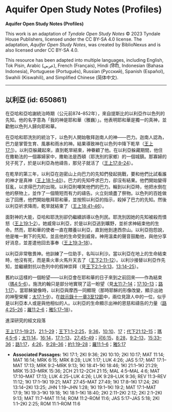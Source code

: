 # Aquifer Open Study Notes (Profiles)

**Aquifer Open Study Notes (Profiles)**

This work is an adaptation of *Tyndale Open Study Notes* © 2023 Tyndale House Publishers, licensed under the CC BY\-SA 4\.0 license. The adaptation, *Aquifer Open Study Notes*, was created by BiblioNexus and is also licensed under CC BY\-SA 4\.0\.

This resource has been adapted into multiple languages, including English, Tok Pisin, Arabic (عربي), French (Français), Hindi (हिंदी), Indonesian (Bahasa Indonesia), Portuguese (Português), Russian (Русский), Spanish (Español), Swahili (Kiswahili), and Simplified Chinese (简体中文).



--------------------------------

## 以利亞 (id: 650861)

在亞哈和亞哈謝統治時期（公元前874–852年），來自提斯比的以利亞作以色列的先知。他的名字意為「我的神是耶和華（雅巍）」。他表明耶和華是獨一的真神，並勸勉以色列人歸向耶和華。

在亞哈和耶洗別的統治下，以色列人開始敬拜迦南人的神——巴力。迦南人認為，巴力是掌管生育、風暴和雨水的神。結果導致神在以色列中降下乾旱（[王上17:1](https://ref.ly/1Kgs17:1)）。以利亞躲藏起來，直到乾旱結束，神眷顧了他。在以利亞躲藏期間，他住在撒勒法的一個寡婦家中，撒勒法是西頓（耶洗別的家鄉）的一個城鎮。那寡婦的兒子死了，於是以利亞為他禱告，那兒子就活了（[王上17:8–24](https://ref.ly/1Kgs17:8-1Kgs17:24)）。

在乾旱的第三年，以利亞在迦密山上向巴力的先知們發起挑戰，要和他們比試看誰的神才是真神（[王上18:1–40](https://ref.ly/1Kgs18:1-1Kgs18:40)）。巴力的先知呼求巴力，卻沒有結果。他們開始變得狂亂，以求得巴力的出現。以利亞則嘲笑他們的巴力。輪到以利亞時，他把水倒在他的祭物上，並作了一個簡短而有力的禱告。火立刻燒盡了祭物。以色列的百姓做出了回應，他們開始敬拜耶和華，並按照以利亞的指示，殺掉了巴力的先知。然後以利亞祈求降雨，乾旱就結束了（[王上18:41–46](https://ref.ly/1Kgs18:41-1Kgs18:46)）。

面對神的大能，亞哈和耶洗別卻仍繼續誤導以色列民。耶洗別因她的先知被殺而憤怒（[王上19:1–2](https://ref.ly/1Kgs19:1-1Kgs19:2)）。她威脅以利亞，於是以利亞逃到曠野，並祈求神結束他的生命。然而，耶和華的使者一直在餵養以利亞，直到他到達西奈山。以利亞抱怨說，他是唯一剩下的先知，並且他的生命受到威脅。神用溫柔的聲音鼓勵他，與他分享好消息，並差遣他回去事奉（[王上19:3–18](https://ref.ly/1Kgs19:3-1Kgs19:18)）。

以利亞非常敬畏神。他訓練了一位助手，名叫以利沙。當以利亞在地上的生命結束時，他沒有死，而是乘火車火馬升天去了（[王下2:11–12](https://ref.ly/2Kgs2:11-2Kgs2:12)）。以利沙接替以利亞作先知，並繼續對抗以色列中的假神崇拜（見[王下2:1–9:13](https://ref.ly/2Kgs2:1-2Kgs9:13)，[13:14–25](https://ref.ly/2Kgs13:14-2Kgs13:25)）。

舊約以這樣的一個盼望——以利亞會在耶和華的日子來到之前回來——作為結束（[瑪4:5–6](https://ref.ly/Mal4:5-Mal4:6)）。施洗約翰只是部分地實現了這一盼望（見[太11:7–14](https://ref.ly/Matt11:7-Matt11:14)；[17:10–13](https://ref.ly/Matt17:10-Matt17:13)；[路1:17](https://ref.ly/Luke1:17)）。當耶穌變像時，以利亞與摩西一同顯現（那時耶穌的形像改變，顯示出祂的神聖榮耀；[太17:1–9](https://ref.ly/Matt17:1-Matt17:9)）。在[啟示錄十一章3至12節](https://ref.ly/Rev11:3-Rev11:12)中，兩位見證人中的一位，似乎是以利亞本人或是與他相似的人。以利亞的生命顯示出神的恩慈和禱告的力量（[路4:25–26](https://ref.ly/Luke4:25-Luke4:26)；[羅11:2–6](https://ref.ly/Rom11:2-Rom11:6)；[雅5:17–18](https://ref.ly/Jas5:17-Jas5:18)）。

進深研究的經文段落

[王上17:1–19:21](https://ref.ly/1Kgs17:1-1Kgs19:21)，[21:1–29](https://ref.ly/1Kgs21:1-1Kgs21:29)；[王下1:1–2:25](https://ref.ly/2Kgs1:1-2Kgs2:25)，[9:36](https://ref.ly/2Kgs9:36)，[10:10](https://ref.ly/2Kgs10:10)、[17](https://ref.ly/2Kgs10:17)；[代下21:12–15](https://ref.ly/2Chr21:12-2Chr21:15)；[瑪4:5–6](https://ref.ly/Mal4:5-Mal4:6)；[太11:14](https://ref.ly/Matt11:14)，[16:14](https://ref.ly/Matt16:14)，[17:1–13](https://ref.ly/Matt17:1-Matt17:13)，[27:45–49](https://ref.ly/Matt27:45-Matt27:49)；[可6:15](https://ref.ly/Mark6:15)，[8:28](https://ref.ly/Mark8:28)，[9:2–13](https://ref.ly/Mark9:2-Mark9:13)，[15:33–36](https://ref.ly/Mark15:33-Mark15:36)；[路1:17](https://ref.ly/Luke1:17)，[4:26](https://ref.ly/Luke4:26)，[9:28–36](https://ref.ly/Luke9:28-Luke9:36)；[約1:19–28](https://ref.ly/John1:19-John1:28)；[羅11:1–6](https://ref.ly/Rom11:1-Rom11:6)；[雅5:17](https://ref.ly/Jas5:17)

* **Associated Passages:** 1KI 17:1; 2KI 9:36; 2KI 10:10; 2KI 10:17; MAT 11:14; MAT 16:14; MRK 6:15; MRK 8:28; LUK 1:17; LUK 4:26; JAS 5:17; MAT 17:1–MAT 17:13; MRK 9:2–MRK 9:13; 1KI 18:41–1KI 18:46; 1KI 21:1–1KI 21:29; MRK 15:33–MRK 15:36; 2CH 21:12–2CH 21:15; MAL 4:5–MAL 4:6; MAT 17:10–MAT 17:13; LUK 4:25–LUK 4:26; LUK 9:28–LUK 9:36; REV 11:3–REV 11:12; 1KI 17:1–1KI 19:21; MAT 27:45–MAT 27:49; 1KI 17:8–1KI 17:24; 2KI 13:14–2KI 13:25; JHN 1:19–JHN 1:28; 1KI 19:1–1KI 19:2; MAT 17:1–MAT 17:9; 1KI 19:3–1KI 19:18; 1KI 18:1–1KI 18:40; 2KI 2:11–2KI 2:12; 2KI 2:1–2KI 9:13; MAT 11:7–MAT 11:14; ROM 11:2–ROM 11:6; JAS 5:17–JAS 5:18; 2KI 1:1–2KI 2:25; ROM 11:1–ROM 11:6

